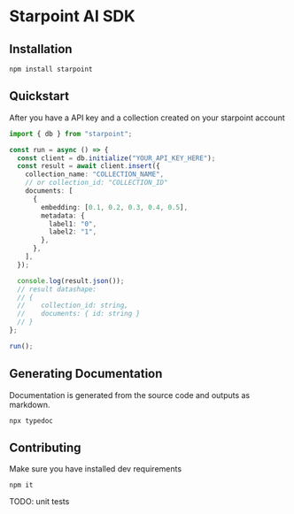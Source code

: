 # Starpoint AI SDK

## Installation

`npm install starpoint`

## Quickstart

After you have a API key and a collection created on your starpoint account

```typescript
import { db } from "starpoint";

const run = async () => {
  const client = db.initialize("YOUR_API_KEY_HERE");
  const result = await client.insert({
    collection_name: "COLLECTION_NAME",
    // or collection_id: "COLLECTION_ID"
    documents: [
      {
        embedding: [0.1, 0.2, 0.3, 0.4, 0.5],
        metadata: {
          label1: "0",
          label2: "1",
        },
      },
    ],
  });

  console.log(result.json());
  // result datashape:
  // {
  //    collection_id: string,
  //    documents: { id: string }
  // }
};

run();

```

## Generating Documentation

Documentation is generated from the source code and outputs as markdown.

`npx typedoc`

## Contributing

Make sure you have installed dev requirements
```
npm it
```

TODO: unit tests
